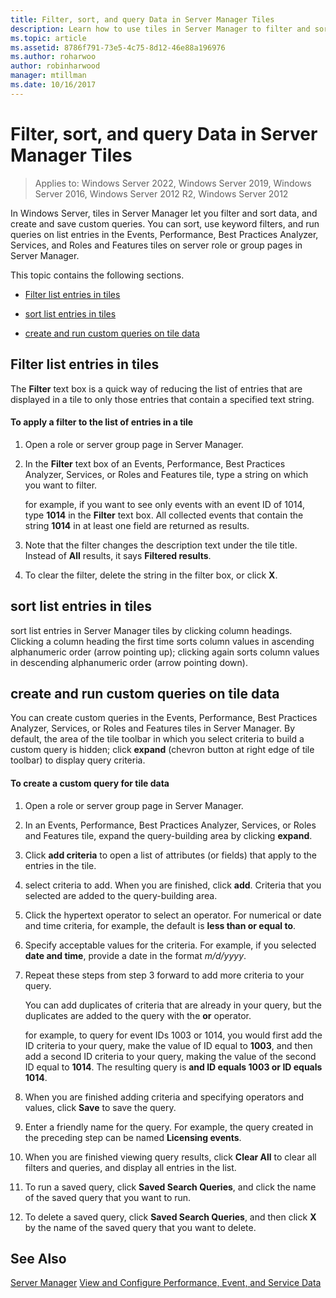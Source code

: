```yaml
---
title: Filter, sort, and query Data in Server Manager Tiles
description: Learn how to use tiles in Server Manager to filter and sort data, and create and save custom queries.
ms.topic: article
ms.assetid: 8786f791-73e5-4c75-8d12-46e88a196976
ms.author: roharwoo
author: robinharwood
manager: mtillman
ms.date: 10/16/2017
---
```

# Filter, sort, and query Data in Server Manager Tiles

>Applies to: Windows Server 2022, Windows Server 2019, Windows Server 2016, Windows Server 2012 R2, Windows Server 2012

In Windows Server, tiles in Server Manager let you filter and sort data, and create and save custom queries. You can sort, use keyword filters, and run queries on list entries in the Events, Performance, Best Practices Analyzer, Services, and Roles and Features tiles on server role or group pages in Server Manager.

This topic contains the following sections.

-   [Filter list entries in tiles](#BKMK_tiles)

-   [sort list entries in tiles](#BKMK_sort)

-   [create and run custom queries on tile data](#BKMK_query)

## <a name=BKMK_tiles></a>Filter list entries in tiles
The **Filter** text box is a quick way of reducing the list of entries that are displayed in a tile to only those entries that contain a specified text string.

#### To apply a filter to the list of entries in a tile

1.  Open a role or server group page in Server Manager.

2.  In the **Filter** text box of an Events, Performance, Best Practices Analyzer, Services, or Roles and Features tile, type a string on which you want to filter.

    for example, if you want to see only events with an event ID of 1014, type **1014** in the **Filter** text box. All collected events that contain the string **1014** in at least one field are returned as results.

3.  Note that the filter changes the description text under the tile title. Instead of **All** results, it says **Filtered results**.

4.  To clear the filter, delete the string in the filter box, or click **X**.

## <a name=BKMK_sort></a>sort list entries in tiles
sort list entries in Server Manager tiles by clicking column headings. Clicking a column heading the first time sorts column values in ascending alphanumeric order (arrow pointing up); clicking again sorts column values in descending alphanumeric order (arrow pointing down).

## <a name=BKMK_query></a>create and run custom queries on tile data
You can create custom queries in the Events, Performance, Best Practices Analyzer, Services, or Roles and Features tiles in Server Manager. By default, the area of the tile toolbar in which you select criteria to build a custom query is hidden; click **expand** (chevron button at right edge of tile toolbar) to display query criteria.

#### To create a custom query for tile data

1.  Open a role or server group page in Server Manager.

2.  In an Events, Performance, Best Practices Analyzer, Services, or Roles and Features tile, expand the query-building area by clicking **expand**.

3.  Click **add criteria** to open a list of attributes (or fields) that apply to the entries in the tile.

4.  select criteria to add. When you are finished, click **add**. Criteria that you selected are added to the query-building area.

5.  Click the hypertext operator to select an operator. For numerical or date and time criteria, for example, the default is **less than or equal to**.

6.  Specify acceptable values for the criteria. For example, if you selected **date and time**, provide a date in the format *m/d/yyyy*.

7.  Repeat these steps from step 3 forward to add more criteria to your query.

    You can add duplicates of criteria that are already in your query, but the duplicates are added to the query with the **or** operator.

    for example, to query for event IDs 1003 or 1014, you would first add the ID criteria to your query, make the value of ID equal to **1003**, and then add a second ID criteria to your query, making the value of the second ID equal to **1014**. The resulting query is **and ID equals 1003 or ID equals 1014**.

8.  When you are finished adding criteria and specifying operators and values, click **Save** to save the query.

9. Enter a friendly name for the query. For example, the query created in the preceding step can be named **Licensing events**.

10. When you are finished viewing query results, click **Clear All** to clear all filters and queries, and display all entries in the list.

11. To run a saved query, click **Saved Search Queries**, and click the name of the saved query that you want to run.

12. To delete a saved query, click **Saved Search Queries**, and then click **X** by the name of the saved query that you want to delete.

## See Also
[Server Manager](server-manager.md)
[View and Configure Performance, Event, and Service Data](view-and-configure-performance-event-and-service-data.md)



